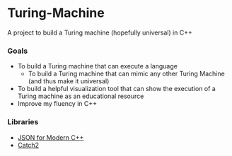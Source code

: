 # Turing-Machine
A project to build a Turing machine (hopefully universal) in C++

### Goals
* To build a Turing machine that can execute a language
  * To build a Turing machine that can mimic any other Turing Machine (and thus make it universal)
* To build a helpful visualization tool that can show the execution of a Turing machine as an educational resource
* Improve my fluency in C++

### Libraries
* [JSON for Modern C++](https://github.com/nlohmann/json)
* [Catch2](https://github.com/catchorg/Catch2)
